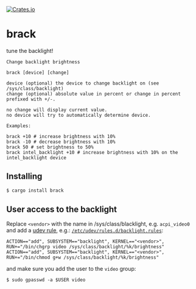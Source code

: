 [![Crates.io](https://img.shields.io/crates/v/brack.svg)](https://crates.io/crates/brack)

# brack

tune the backlight!

```
Change backlight brightness

brack [device] [change]

device (optional) the device to change backlight on (see /sys/class/backlight)
change (optional) absolute value in percent or change in percent prefixed with +/-.

no change will display current value.
no device will try to automatically determine device.

Examples:

brack +10 # increase brightness with 10%
brack -10 # decrease brightness with 10%
brack 50 # set brightness to 50%
brack intel_backlight +10 # increase brightness with 10% on the intel_backlight device
```

## Installing

```sh
$ cargo install brack
```

## User access to the backlight

Replace `<vendor>` with the name in /sys/class/blacklight, e.g. `acpi_video0` and add a [udev rule](https://superuser.com/questions/484678/cant-write-to-file-sys-class-backlight-acpi-video0-brightness-ubuntu), e.g.: [`/etc/udev/rules.d/backlight.rules`](./backlight.rules):
```
ACTION=="add", SUBSYSTEM=="backlight", KERNEL=="<vendor>", RUN+="/bin/chgrp video /sys/class/backlight/%k/brightness"
ACTION=="add", SUBSYSTEM=="backlight", KERNEL=="<vendor>", RUN+="/bin/chmod g+w /sys/class/backlight/%k/brightness"
```

and make sure you add the user to the `video` group:

```
$ sudo gpasswd -a $USER video
```
